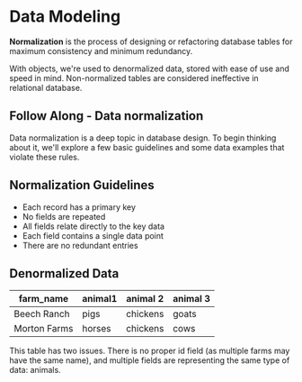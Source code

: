 # Data Modeling

**Normalization** is the process of designing or refactoring database tables for maximum consistency and minimum redundancy.

With objects, we're used to denormalized data, stored with ease of use and speed in mind. Non-normalized tables are considered ineffective in relational database.

## Follow Along - Data normalization

Data normalization is a deep topic in database design. To begin thinking about it, we'll explore a few basic guidelines and some data examples that violate these rules.

## Normalization Guidelines

* Each record has a primary key
* No fields are repeated
* All fields relate directly to the key data
* Each field contains a single data point
* There are no redundant entries

## Denormalized Data

| farm_name    | animal1   | animal 2    | animal 3 |
| -------------|-----------|-------------|----------|
| Beech Ranch  | pigs      |  chickens   | goats    |
| Morton Farms | horses    |  chickens   | cows     |

This table has two issues. There is no proper id field (as multiple farms may have the same name), and multiple fields are representing the same type of data: animals.
